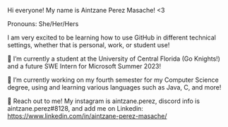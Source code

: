 Hi everyone!
My name is Aintzane Perez Masache! <3

Pronouns: She/Her/Hers

I am very excited to be learning how to use GitHub in different technical settings, whether that is personal, work, or student use!

🌱 I’m currently a student at the University of Central Florida (Go Knights!) and a future SWE Intern for Microsoft Summer 2023!

🔭 I’m currently working on my fourth semester for my Computer Science degree, using and learning various languages such as Java, C, and more!

👯 Reach out to me! My instagram is aintzane.perez, discord info is aintzane.perez#8128, and add me on Linkedin: https://www.linkedin.com/in/aintzane-perez-masache/
	
	

<!--
**aintzanepm/aintzanepm** is a ✨ _special_ ✨ repository because its `README.md` (this file) appears on your GitHub profile.

Here are some ideas to get you started:

- 🔭 I’m currently working on ...
- 🌱 I’m currently learning ...
- 👯 I’m looking to collaborate on ...
- 🤔 I’m looking for help with ...
- 💬 Ask me about ...
- 📫 How to reach me: ...
- 😄 Pronouns: ...
- ⚡ Fun fact: ...
-->
